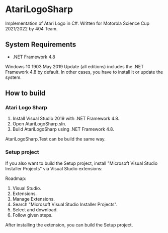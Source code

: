 # AtariLogoSharp
 Implementation of Atari Logo in C#. Written for Motorola Science Cup 2021/2022 by 404 Team.
 
## System Requirements ##

- .NET Framework 4.8

Windows 10 1903 May 2019 Update (all editions) includes the .NET Framework 4.8 by default. In other cases, you have to install it or update the system.

## How to build ##

### Atari Logo Sharp ###
1. Install Visual Studio 2019 with .NET Framework 4.8.
2. Open AtariLogoSharp.sln.
3. Build AtariLogoSharp using .NET Framework 4.8.

AtariLogoSharp.Test can be build the same way.

### Setup project ###
If you also want to build the Setup project, install "Microsoft Visual Studio Installer Projects" via Visual Studio extensions:

Roadmap:
1. Visual Studio.
2. Extensions.
3. Manage Extensions.
4. Search "Microsoft Visual Studio Installer Projects".
5. Select and download.
6. Follow given steps.

After installing the extension, you can build the Setup project.

